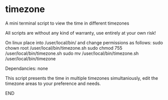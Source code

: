 # timezone
A mini terminal script to view the time in different timezones

All scripts are without any kind of warranty, use entirely at your own risk!

On linux place into /user/local/bin/ and change permissions as follows: 
sudo chown root /user/local/bin/timezone.sh 
sudo chmod 755 /user/local/bin/timezone.sh
sudo mv /user/local/bin/timezone.sh /user/local/bin/timezone

Dependancies: none

This script presents the time in multiple timezones simultaniously, edit the timezone areas to your preference and needs. 

END
